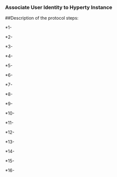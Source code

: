 ### Associate User Identity to Hyperty Instance

##Description of the protocol steps:

*1- 

*2- 

*3-

*4-

*5-

*6-

*7-

*8-

*9-

*10-

*11-

*12-

*13-

*14-

*15-

*16-


